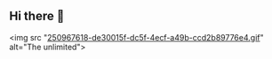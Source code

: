 ## Hi there 👋

<img src "[250967618-de30015f-dc5f-4ecf-a49b-ccd2b89776e4.gif](https://github.com/paksi-13ro/paksi-13ro/blob/main/250967618-de30015f-dc5f-4ecf-a49b-ccd2b89776e4.gif)" alt="The unlimited">
